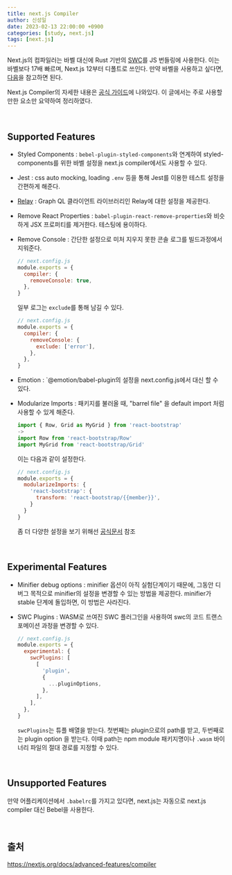 ```yaml
---
title: next.js Compiler
author: 신성일
date: 2023-02-13 22:00:00 +0900
categories: [study, next.js]
tags: [next.js]
---
```


Next.js의 컴파일러는 바벨 대신에 Rust 기반의 [SWC](https://swc.rs/)를 JS 번들링에 사용한다. 이는 바벨보다 17배 빠르며, Next.js 12부터 디폴트로 쓰인다. 만약 바벨을 사용하고 싶다면, [다음](#Unsupported-Features)을 참고하면 된다. 

Next.js Compiler의 자세한 내용은 [공식 가이드](https://nextjs.org/docs/advanced-features/compiler)에 나와있다. 이 글에서는 주로 사용할만한 요소만 요약하여 정리하였다.

<br/>

## Supported Features

- Styled Components : `bebel-plugin-styled-components`와 연계하여 styled-components를 위한 바벨 설정을 next.js compiler에서도 사용할 수 있다.

- Jest : css auto mocking, loading `.env` 등을 통해 Jest를 이용한 테스트 설정을 간편하게 해준다.

- [Relay](https://relay.dev/) : Graph QL 클라이언트 라이브러리인 Relay에 대한 설정을 제공한다.

- Remove React Properties : `babel-plugin-react-remove-properties`와 비슷하게 JSX 프로퍼티를 제거한다. 테스팅에 용이하다.

- Remove Console : 간단한 설정으로 미처 지우지 못한 콘솔 로그를 빌드과정에서 지워준다.

  ```js
  // next.config.js
  module.exports = {
    compiler: {
      removeConsole: true,
    },
  }
  ```

  일부 로그는 `exclude`를 통해 남길 수 있다.

  ```js
  // next.config.js
  module.exports = {
    compiler: {
      removeConsole: {
        exclude: ['error'],
      },
    },
  }
  ```

- Emotion : `@emotion/babel-plugin의 설정을 next.config.js에서 대신 할 수 있다.

- Modularize Imports : 패키지를 불러올 때, "barrel file" 을 default import 처럼 사용할 수 있게 해준다.

  ```js
  import { Row, Grid as MyGrid } from 'react-bootstrap'
  ->
  import Row from 'react-bootstrap/Row'
  import MyGrid from 'react-bootstrap/Grid'
  ```

  이는 다음과 같이 설정한다.

  ```js
  // next.config.js
  module.exports = {
    modularizeImports: {
      'react-bootstrap': {
        transform: 'react-bootstrap/{{member}}',
      }
    }
  }
  ```

  좀 더 다양한 설정을 보기 위해선 [공식문서](https://nextjs.org/docs/advanced-features/compiler#modularize-imports) 참조

<br/>

## Experimental Features

- Minifier debug options : minifier 옵션이 아직 실험단계이기 때문에, 그동안 디버그 목적으로 minifier의 설정을 변경할 수 있는 방법을 제공한다. minifier가 stable 단계에 돌입하면, 이 방법은 사라진다.

- SWC Plugins : WASM로 쓰여진 SWC 플러그인을 사용하여 swc의 코드 트랜스포메이션 과정을 변경할 수 있다.

  ```js
  // next.config.js
  module.exports = {
    experimental: {
      swcPlugins: [
        [
          'plugin',
          {
            ...pluginOptions,
          },
        ],
      ],
    },
  }
  ```

  `swcPlugins`는 튜플 배열을 받는다. 첫번째는 plugin으로의 path를 받고, 두번째로는 plugin option 을 받는다. 이때 path는 npm module 패키지명이나 `.wasm` 바이너리 파일의 절대 경로를 지정할 수 있다. 

<br/>

## Unsupported Features

 만약 어플리케이션에서 `.babelrc`를 가지고 있다면, next.js는 자동으로 next.js compiler 대신 Bebel을 사용한다. 



<br/>

## 출처

https://nextjs.org/docs/advanced-features/compiler
